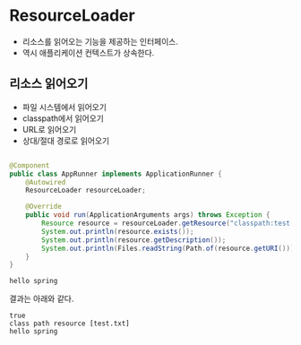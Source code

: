 # ResourceLoader

- 리소스를 읽어오는 기능을 제공하는 인터페이스.
- 역시 애플리케이션 컨텍스트가 상속한다.

## 리소스 읽어오기

- 파일 시스템에서 읽어오기
- classpath에서 읽어오기
- URL로 읽어오기
- 상대/절대 경로로 읽어오기

```java

@Component
public class AppRunner implements ApplicationRunner {
    @Autowired
    ResourceLoader resourceLoader;

    @Override
    public void run(ApplicationArguments args) throws Exception {
        Resource resource = resourceLoader.getResource("classpath:test.txt");
        System.out.println(resource.exists());
        System.out.println(resource.getDescription());
        System.out.println(Files.readString(Path.of(resource.getURI())));
    }
}
```

```text
hello spring
```

결과는 아래와 같다.

```text
true
class path resource [test.txt]
hello spring
```